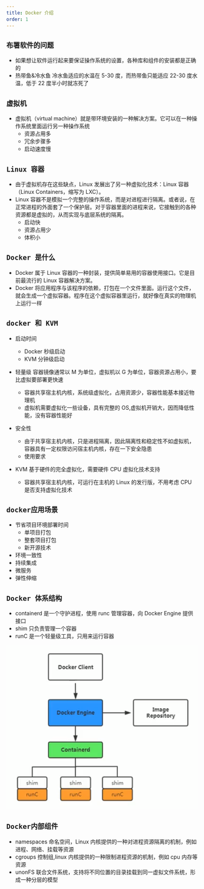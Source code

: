 ```yaml
---
title: Docker 介绍
order: 1
---
```


## `布署软件的问题`

- 如果想让软件运行起来要保证操作系统的设置，各种库和组件的安装都是正确的
- 热带鱼&冷水鱼 冷水鱼适应的水温在 5-30 度，而热带鱼只能适应 22-30 度水温，低于 22 度半小时就冻死了

## `虚拟机`

- 虚拟机（virtual machine）就是带环境安装的一种解决方案。它可以在一种操作系统里面运行另一种操作系统
  - 资源占用多
  - 冗余步骤多
  - 启动速度慢

## `Linux 容器`

- 由于虚拟机存在这些缺点，Linux 发展出了另一种虚拟化技术：Linux 容器（Linux Containers，缩写为 LXC）。
- Linux 容器不是模拟一个完整的操作系统，而是对进程进行隔离。或者说，在正常进程的外面套了一个保护层。对于容器里面的进程来说，它接触到的各种资源都是虚拟的，从而实现与底层系统的隔离。
  - 启动快
  - 资源占用少
  - 体积小

## `Docker 是什么`

- Docker 属于 Linux 容器的一种封装，提供简单易用的容器使用接口。它是目前最流行的 Linux 容器解决方案。
- Docker 将应用程序与该程序的依赖，打包在一个文件里面。运行这个文件，就会生成一个虚拟容器。程序在这个虚拟容器里运行，就好像在真实的物理机上运行一样

## `docker 和 KVM`

- 启动时间

  - Docker 秒级启动
  - KVM 分钟级启动

- 轻量级 容器镜像通常以 M 为单位，虚拟机以 G 为单位，容器资源占用小，要比虚拟要部署更快速

  - 容器共享宿主机内核，系统级虚拟化，占用资源少，容器性能基本接近物理机
  - 虚拟机需要虚拟化一些设备，具有完整的 OS,虚拟机开销大，因而降低性能，没有容器性能好

- 安全性

  - 由于共享宿主机内核，只是进程隔离，因此隔离性和稳定性不如虚拟机，容器具有一定权限访问宿主机内核，存在一下安全隐患
  - 使用要求

- KVM 基于硬件的完全虚拟化，需要硬件 CPU 虚拟化技术支持

  - 容器共享宿主机内核，可运行在主机的 Linux 的发行版，不用考虑 CPU 是否支持虚拟化技术

## `docker应用场景`

- 节省项目环境部署时间
  - 单项目打包
  - 整套项目打包
  - 新开源技术
- 环境一致性
- 持续集成
- 微服务
- 弹性伸缩

## `Docker 体系结构`

- containerd 是一个守护进程，使用 runc 管理容器，向 Docker Engine 提供接口
- shim 只负责管理一个容器
- runC 是一个轻量级工具，只用来运行容器

![docer 结构](/images/docker/dockerarch.png)

## `Docker内部组件`

- namespaces 命名空间，Linux 内核提供的一种对进程资源隔离的机制，例如进程、网络、挂载等资源
- cgroups 控制组,linux 内核提供的一种限制进程资源的机制，例如 cpu 内存等资源
- unonFS 联合文件系统，支持将不同位置的目录挂载到同一虚拟文件系统，形成一种分层的模型
